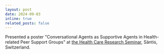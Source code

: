 ```yaml
---
layout: post
date: 2024-09-03
inline: true
related_posts: false
---
```


Presented a poster "Conversational Agents as Supportive Agents in Health-related Peer Support Groups" at <a href="https://www.c4dhi.org/news/health-care-research-seminar-series-spring-2024-university-of-st-gallen/">the Health Care Research Seminar</a>, Säntis, Switzerland.
